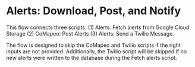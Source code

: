 # Alerts: Download, Post, and Notify

This flow connects three scripts: (1) Alerts: Fetch alerts from Google Cloud
Storage (2) CoMapeo: Post Alerts (3) Alerts: Send a Twilio Message.

The flow is designed to skip the CoMapeo and Twilio scripts if the right inputs
are not provided. Additionally, the Twilio script will be skipped if no new
alerts were written to the database during the Fetch alerts script.